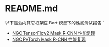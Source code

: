 # README.md

以下是业内其它框架在 Bert 模型下的性能测试报告：
- [NGC TensorFlow2 Mask R-CNN 性能复现](./TensorFlow/)
- [NGC PyTorch Mask R-CNN 性能复现](./PyTorch/)
